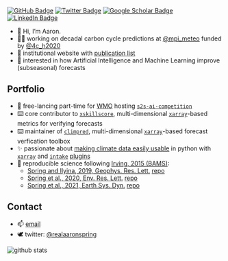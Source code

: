 [![GitHub Badge](https://img.shields.io/github/followers/aaronspring?style=social)](https://github.com/aaronspring?tab=followers)
[![Twitter Badge](https://img.shields.io/twitter/follow/realaaronspring?style=social)](https://twitter.com/realaaronspring)
[![Google Scholar Badge](https://img.shields.io/badge/Google-Scholar-lightgrey)](https://scholar.google.com/citations?user=tUuCui0AAAAJ&hl=en&oi=sra)
[![LinkedIn Badge](https://img.shields.io/badge/My-LinkedIn-blue)](https://www.linkedin.com/in/springaaron)


- 👋 Hi, I’m Aaron.
- 👨‍💻 working on decadal carbon cycle predictions at [@mpi_meteo](https://twitter.com/MPI_Meteo/) funded by [@4c_h2020](https://twitter.com/4c_h2020)
- 📰 institutional website with [publication list](https://mpimet.mpg.de/en/staff/aaron-spring/publications)
- 👀 interested in how Artificial Intelligence and Machine Learning improve (subseasonal) forecasts

## Portfolio
- 🌱 free-lancing part-time for [WMO](https://public.wmo.int/en) hosting [`s2s-ai-competition`](https://s2s-ai-challenge.github.io)
- ⌨️ core contributor to [`xskillscore`](https://github.com/xarray-contrib/xskillscore), multi-dimensional [`xarray`](https://github.com/pydata/xarray/)-based metrics for verifying forecasts 
- ⌨️ maintainer of [`climpred`](https://github.com/pangeo-data/climpred), multi-dimensional [`xarray`](https://github.com/pydata/xarray/)-based forecast verfication toolbox
- ✨ passionate about [making climate data easily usable](https://github.com/aaronspring/remote_climate_data/) in python with [`xarray`](https://github.com/pydata/xarray/) and [`intake`](https://github.com/intake/intake) [plugins](https://intake.readthedocs.io/en/latest/plugin-directory.html)
- 💾 reproducible science following [Irving, 2015 (BAMS)](http://journals.ametsoc.org/doi/full/10.1175/BAMS-D-15-00010.1):
  - [Spring and Ilyina, 2019, Geophys. Res. Lett.](https://agupubs.onlinelibrary.wiley.com/doi/abs/10.1029/2019GL085311) [repo](https://github.com/aaronspring/Spring_and_Ilyina_2020_GRL)
  - [Spring et al., 2020, Env. Res. Lett.](https://doi.org/10.1088%2F1748-9326%2Fabc443) [repo](https://github.com/aaronspring/Spring_etal_2020_ERL)
  - [Spring et al., 2021, Earth Sys. Dyn.](https://doi.org/10.5194/esd-12-1139-2021) [repo](https://github.com/aaronspring/Spring_etal_2021_ESD)

## Contact
- 📫 [email](mailto:aaron.spring@mpimet.mpg.de)
- 🕊️ twitter: [@realaaronspring](https://twitter.com/realaaronspring/)

![github stats](https://github-readme-stats.vercel.app/api?username=aaronspring&show_icons=true)
